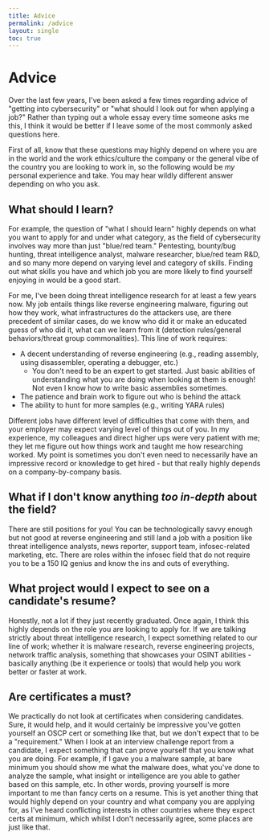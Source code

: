 ```yaml
---
title: Advice
permalink: /advice
layout: single
toc: true
---
```


# Advice

Over the last few years, I've been asked a few times regarding advice of "getting into cybersecurity" or "what should I look out for when applying a job?" Rather than typing out a whole essay every time someone asks me this, I think it would be better if I leave some of the most commonly asked questions here.

First of all, know that these questions may highly depend on where you are in the world and the work ethics/culture the company or the general vibe of the country you are looking to work in, so the following would be *my* personal experience and take. You may hear wildly different answer depending on who you ask.

## What should I learn?

For example, the question of "what I should learn" highly depends on what you want to apply for and under what category, as the field of cybersecurity involves way more than just "blue/red team." Pentesting, bounty/bug hunting, threat intelligence analyst, malware researcher, blue/red team R&D, and so many more depend on varying level and category of skills. Finding out what skills you have and which job you are more likely to find yourself enjoying in would be a good start.

For me, I've been doing threat intelligence research for at least a few years now. My job entails things like reverse engineering malware, figuring out how they work, what infrastructures do the attackers use, are there precedent of similar cases, do we know who did it or make an educated guess of who did it, what can we learn from it (detection rules/general behaviors/threat group commonalities). This line of work requires:
- A decent understanding of reverse engineering (e.g., reading assembly, using disassembler, operating a debugger, etc.)
    - You don't need to be an expert to get started. Just basic abilities of understanding what you are doing when looking at them is enough! Not even I know how to write basic assemblies sometimes.
- The patience and brain work to figure out who is behind the attack
- The ability to hunt for more samples (e.g., writing YARA rules)

Different jobs have different level of difficulties that come with them, and your employer may expect varying level of things out of you. In my experience, my colleagues and direct higher ups were very patient with me; they let me figure out how things work and taught me how researching worked. My point is sometimes you don't even need to necessarily have an impressive record or knowledge to get hired - but that really highly depends on a company-by-company basis.

## What if I don't know anything *too in-depth* about the field?

There are still positions for you! You can be technologically savvy enough but not good at reverse engineering and still land a job with a position like threat intelligence analysts, news reporter, support team, infosec-related marketing, etc. There are roles within the infosec field that do not require you to be a 150 IQ genius and know the ins and outs of everything.

## What project would I expect to see on a candidate's resume?

Honestly, not a lot if they just recently graduated. Once again, I think this highly depends on the role you are looking to apply for. If we are talking strictly about threat intelligence research, I expect something related to our line of work; whether it is malware research, reverse engineering projects, network traffic analysis, something that showcases your OSINT abilities - basically anything (be it experience or tools) that would help you work better or faster at work.

## Are certificates a must?

We practically do not look at certificates when considering candidates. Sure, it would help, and it would certainly be impressive you've gotten yourself an OSCP cert or something like that, but we don't expect that to be a "requirement." When I look at an interview challenge report from a candidate, I expect something that can prove yourself that you know what you are doing. For example, if I gave you a malware sample, at bare minimum you should show me what the malware does, what you've done to analyze the sample, what insight or intelligence are you able to gather based on this sample, etc. In other words, proving yourself is more important to me than fancy certs on a resume. This is yet another thing that would highly depend on your country and what company you are applying for, as I've heard conflicting interests in other countries where they expect certs at minimum, which whilst I don't necessarily agree, some places are just like that.
